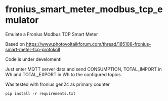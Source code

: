 # fronius_smart_meter_modbus_tcp_emulator
Emulate a Fronius  Modbus TCP Smart Meter 

Based on
https://www.photovoltaikforum.com/thread/185108-fronius-smart-meter-tcp-protokoll

Code is under develoment!

Just enter MQTT server data and send CONSUMPTION, TOTAL_IMPORT in Wh and TOTAL_EXPORT in Wh to the configured topics.

Was tested with fronius gen24 as primary counter

````shell
pip install -r requirements.txt
````
